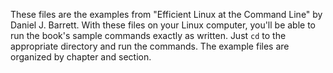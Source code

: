 These files are the examples from "Efficient Linux at the Command
Line" by Daniel J. Barrett. With these files on your Linux computer,
you'll be able to run the book's sample commands exactly as
written. Just `cd` to the appropriate directory and run the
commands. The example files are organized by chapter and section.
